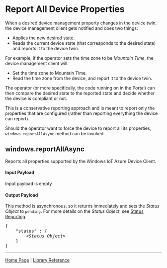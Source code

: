 # Report All Device Properties

When a desired device management property changes in the device twin, the device management client gets notified and does two things:

- Applies the new desired state.
- Reads the current device state (that corresponds to the desired state) and reports it to the device twin.

For example, if the operator sets the time zone to be <i>Mountain Time</i>, the device management client will:

- Set the time zone to Mountain Time.
- Read the time zone from the device, and report it to the device twin.

The operator (or more specifically, the code running on in the Portal) can then compare the desired state to the reported state and decide whether the device is compliant or not.

This is a conservative reporting approach and is meant to report only the properties that are configured (rather than reporting everything the device can report).

Should the operator want to force the device to report all its properties, `windows.reportAllAsync` method can be invoked.

## windows.reportAllAsync

Reports all properties supported by the Windows IoT Azure Device Client.

#### Input Payload 
Input payload is empty

#### Output Payload

This method is asynchronous, so it returns immediately and sets the <i>Status Object</i> to `pending`. For more details on the <i>Status Object</i>, see [Status Reporting](status-reporting.md).

<pre>
{
    "status" : {
        &lt;<i>Status Object</i>&gt;
    }
}
</pre>

----

[Home Page](../README.md) | [Library Reference](library-reference.md)
